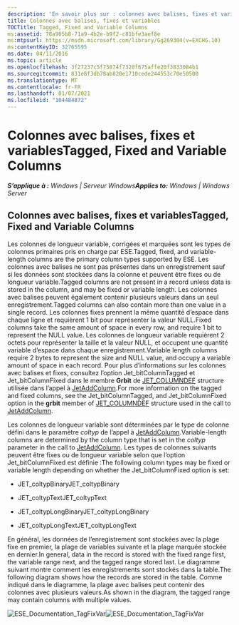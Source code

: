 ```yaml
---
description: 'En savoir plus sur : colonnes avec balises, fixes et variables'
title: Colonnes avec balises, fixes et variables
TOCTitle: Tagged, Fixed and Variable Columns
ms:assetid: 78a905b8-71a9-4b2e-b9f2-c81bfe3aef8e
ms:mtpsurl: https://msdn.microsoft.com/library/Gg269304(v=EXCHG.10)
ms:contentKeyID: 32765595
ms.date: 04/11/2016
ms.topic: article
ms.openlocfilehash: 3f27237c5f75874f7320f675affe20f3833084b1
ms.sourcegitcommit: 831e8f3db78ab820e1710cede244553c70e50500
ms.translationtype: MT
ms.contentlocale: fr-FR
ms.lasthandoff: 01/07/2021
ms.locfileid: "104484872"
---
```

# <a name="tagged-fixed-and-variable-columns"></a><span data-ttu-id="bbaf0-103">Colonnes avec balises, fixes et variables</span><span class="sxs-lookup"><span data-stu-id="bbaf0-103">Tagged, Fixed and Variable Columns</span></span>


<span data-ttu-id="bbaf0-104">_**S’applique à :** Windows | Serveur Windows_</span><span class="sxs-lookup"><span data-stu-id="bbaf0-104">_**Applies to:** Windows | Windows Server_</span></span>

## <a name="tagged-fixed-and-variable-columns"></a><span data-ttu-id="bbaf0-105">Colonnes avec balises, fixes et variables</span><span class="sxs-lookup"><span data-stu-id="bbaf0-105">Tagged, Fixed and Variable Columns</span></span>

<span data-ttu-id="bbaf0-106">Les colonnes de longueur variable, corrigées et marquées sont les types de colonnes primaires pris en charge par ESE.</span><span class="sxs-lookup"><span data-stu-id="bbaf0-106">Tagged, fixed, and variable-length columns are the primary column types supported by ESE.</span></span> <span data-ttu-id="bbaf0-107">Les colonnes avec balises ne sont pas présentes dans un enregistrement sauf si les données sont stockées dans la colonne et peuvent être fixes ou de longueur variable.</span><span class="sxs-lookup"><span data-stu-id="bbaf0-107">Tagged columns are not present in a record unless data is stored in the column, and may be fixed or variable length.</span></span> <span data-ttu-id="bbaf0-108">Les colonnes avec balises peuvent également contenir plusieurs valeurs dans un seul enregistrement.</span><span class="sxs-lookup"><span data-stu-id="bbaf0-108">Tagged columns can also contain more than one value in a single record.</span></span> <span data-ttu-id="bbaf0-109">Les colonnes fixes prennent la même quantité d’espace dans chaque ligne et requièrent 1 bit pour représenter la valeur NULL.</span><span class="sxs-lookup"><span data-stu-id="bbaf0-109">Fixed columns take the same amount of space in every row, and require 1 bit to represent the NULL value.</span></span> <span data-ttu-id="bbaf0-110">Les colonnes de longueur variable requièrent 2 octets pour représenter la taille et la valeur NULL, et occupent une quantité variable d’espace dans chaque enregistrement.</span><span class="sxs-lookup"><span data-stu-id="bbaf0-110">Variable length columns require 2 bytes to represent the size and NULL value, and occupy a variable amount of space in each record.</span></span> <span data-ttu-id="bbaf0-111">Pour plus d’informations sur les colonnes avec balises et fixes, consultez l’option Jet_bitColumnTagged et Jet_bitColumnFixed dans le membre **Grbit** de [JET_COLUMNDEF](./jet-columndef-structure.md) structure utilisée dans l’appel à [JetAddColumn](./jetaddcolumn-function.md).</span><span class="sxs-lookup"><span data-stu-id="bbaf0-111">For more information on the tagged and fixed columns, see the Jet_bitColumnTagged, and Jet_bitColumnFixed option in the **grbit** member of [JET_COLUMNDEF](./jet-columndef-structure.md) structure used in the call to [JetAddColumn](./jetaddcolumn-function.md).</span></span>

<span data-ttu-id="bbaf0-112">Les colonnes de longueur variable sont déterminées par le type de colonne défini dans le paramètre *coltyp* de l’appel à [JetAddColumn](./jetaddcolumn-function.md).</span><span class="sxs-lookup"><span data-stu-id="bbaf0-112">Variable-length columns are determined by the column type that is set in the *coltyp* parameter in the call to [JetAddColumn](./jetaddcolumn-function.md).</span></span> <span data-ttu-id="bbaf0-113">Les types de colonnes suivants peuvent être fixes ou de longueur variable selon que l’option Jet_bitColumnFixed est définie :</span><span class="sxs-lookup"><span data-stu-id="bbaf0-113">The following column types may be fixed or variable length depending on whether the Jet_bitColumnFixed option is set:</span></span>

  - <span data-ttu-id="bbaf0-114">JET_coltypBinary</span><span class="sxs-lookup"><span data-stu-id="bbaf0-114">JET_coltypBinary</span></span>

  - <span data-ttu-id="bbaf0-115">JET_coltypText</span><span class="sxs-lookup"><span data-stu-id="bbaf0-115">JET_coltypText</span></span>

  - <span data-ttu-id="bbaf0-116">JET_coltypLongBinary</span><span class="sxs-lookup"><span data-stu-id="bbaf0-116">JET_coltypLongBinary</span></span>

  - <span data-ttu-id="bbaf0-117">JET_coltypLongText</span><span class="sxs-lookup"><span data-stu-id="bbaf0-117">JET_coltypLongText</span></span>

<span data-ttu-id="bbaf0-118">En général, les données de l’enregistrement sont stockées avec la plage fixe en premier, la plage de variables suivante et la plage marquée stockée en dernier.</span><span class="sxs-lookup"><span data-stu-id="bbaf0-118">In general, data in the record is stored with the fixed range first, the variable range next, and the tagged range stored last.</span></span> <span data-ttu-id="bbaf0-119">Le diagramme suivant montre comment les enregistrements sont stockés dans la table.</span><span class="sxs-lookup"><span data-stu-id="bbaf0-119">The following diagram shows how the records are stored in the table.</span></span> <span data-ttu-id="bbaf0-120">Comme indiqué dans le diagramme, la plage avec balises peut contenir des colonnes avec plusieurs valeurs.</span><span class="sxs-lookup"><span data-stu-id="bbaf0-120">As shown in the diagram, the tagged range may contain columns with multiple values.</span></span>

<span data-ttu-id="bbaf0-121">![ESE_Documentation_TagFixVar](images/Gg269304.ESE_Documentation_TagFixVar(EXCHG.10).gif "ESE_Documentation_TagFixVar")</span><span class="sxs-lookup"><span data-stu-id="bbaf0-121">![ESE_Documentation_TagFixVar](images/Gg269304.ESE_Documentation_TagFixVar(EXCHG.10).gif "ESE_Documentation_TagFixVar")</span></span>
